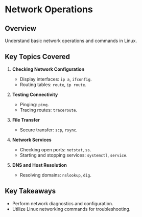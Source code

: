 # Network Operations

## Overview
Understand basic network operations and commands in Linux.

## Key Topics Covered
1. **Checking Network Configuration**
   - Display interfaces: `ip a`, `ifconfig`.
   - Routing tables: `route`, `ip route`.

2. **Testing Connectivity**
   - Pinging: `ping`.
   - Tracing routes: `traceroute`.

3. **File Transfer**
   - Secure transfer: `scp`, `rsync`.

4. **Network Services**
   - Checking open ports: `netstat`, `ss`.
   - Starting and stopping services: `systemctl`, `service`.

5. **DNS and Host Resolution**
   - Resolving domains: `nslookup`, `dig`.

## Key Takeaways
- Perform network diagnostics and configuration.
- Utilize Linux networking commands for troubleshooting.
